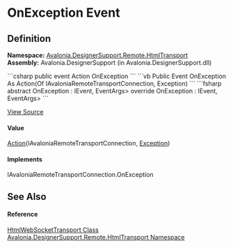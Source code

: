 # OnException Event




## Definition
**Namespace:** <a href="N_Avalonia_DesignerSupport_Remote_HtmlTransport">Avalonia.DesignerSupport.Remote.HtmlTransport</a>  
**Assembly:** Avalonia.DesignerSupport (in Avalonia.DesignerSupport.dll)

<Tabs groupId="api-code-preview">
<TabItem value="csharp" label="C#">
```csharp
public event Action<IAvaloniaRemoteTransportConnection, Exception> OnException
```
</TabItem>
<TabItem value="vb" label="VB">
```vb
Public Event OnException As Action(Of IAvaloniaRemoteTransportConnection, Exception)
```
</TabItem>
<TabItem value="fsharp" label="F#">
```fsharp
abstract OnException : IEvent<Action<IAvaloniaRemoteTransportConnection, Exception>,
    EventArgs>
override OnException : IEvent<Action<IAvaloniaRemoteTransportConnection, Exception>,
    EventArgs>
```
</TabItem>
</Tabs>



<a href="https://github.com/AvaloniaUI/Avalonia/tree/master/src/Avalonia.DesignerSupport/Remote/HtmlTransport/HtmlTransport.cs" title="View the source code">View Source</a>



#### Value
<a href="https://learn.microsoft.com/dotnet/api/system.action-2" target="_blank" rel="noopener noreferrer">Action</a>(IAvaloniaRemoteTransportConnection, <a href="https://learn.microsoft.com/dotnet/api/system.exception" target="_blank" rel="noopener noreferrer">Exception</a>)

#### Implements
IAvaloniaRemoteTransportConnection.OnException  


## See Also


#### Reference
<a href="T_Avalonia_DesignerSupport_Remote_HtmlTransport_HtmlWebSocketTransport">HtmlWebSocketTransport Class</a>  
<a href="N_Avalonia_DesignerSupport_Remote_HtmlTransport">Avalonia.DesignerSupport.Remote.HtmlTransport Namespace</a>  

